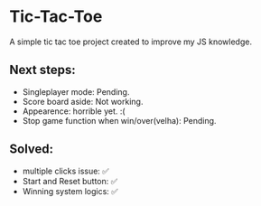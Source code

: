 # Tic-Tac-Toe
A simple tic tac toe project created to improve my JS knowledge.

 
 ## Next steps: 
  - Singleplayer mode: Pending.
  - Score board aside: Not working.
  - Appearence: horrible yet. :(
  - Stop game function when win/over(velha): Pending.
  
 ## Solved:
  - multiple clicks issue: :white_check_mark:
  - Start and Reset button: :white_check_mark:
  - Winning system logics: :white_check_mark:
